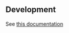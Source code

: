 ## Development

See [this documentation](https://pipecd.dev/docs/contribution-guidelines/piped-development/)
